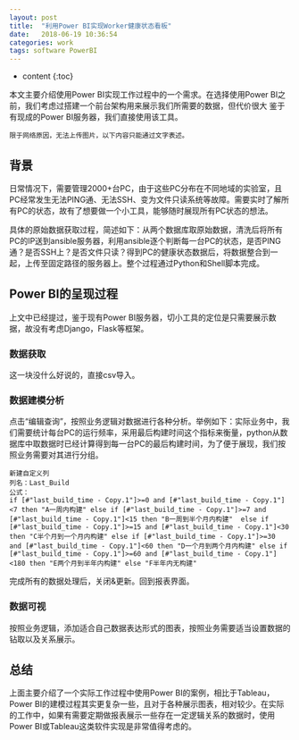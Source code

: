 ```yaml
---
layout: post
title:  "利用Power BI实现Worker健康状态看板"
date:   2018-06-19 10:36:54
categories: work
tags: software PowerBI
---
```


* content
{:toc}

本文主要介绍使用Power BI实现工作过程中的一个需求。在选择使用Power BI之前，我们考虑过搭建一个前台架构用来展示我们所需要的数据，但代价很大  鉴于有现成的Power BI服务器，我们直接使用该工具。




```
限于网络原因，无法上传图片，以下内容只能通过文字表述。
```

## 背景

日常情况下，需要管理2000+台PC，由于这些PC分布在不同地域的实验室，且PC经常发生无法PING通、无法SSH、变为文件只读系统等故障。需要实时了解所有PC的状态，故有了想要做一个小工具，能够随时展现所有PC状态的想法。

具体的原始数据获取过程，简述如下：从两个数据库取原始数据，清洗后将所有PC的IP送到ansible服务器，利用ansible逐个判断每一台PC的状态，是否PING通？是否SSH上？是否文件只读？得到PC的健康状态数据后，将数据整合到一起，上传至固定路径的服务器上。整个过程通过Python和Shell脚本完成。

## Power BI的呈现过程

上文中已经提过，鉴于现有Power BI服务器，切小工具的定位是只需要展示数据，故没有考虑Django，Flask等框架。

### 数据获取

这一块没什么好说的，直接csv导入。

### 数据建模分析

点击“编辑查询”，按照业务逻辑对数据进行各种分析。举例如下：实际业务中，我们需要统计每台PC的运行频率，采用最后构建时间这个指标来衡量，python从数据库中取数据时已经计算得到每一台PC的最后构建时间，为了便于展现，我们按照业务需要对其进行分组。

```
新建自定义列
列名：Last_Build
公式：
if [#"last_build_time - Copy.1"]>=0 and [#"last_build_time - Copy.1"]<7 then "A一周内构建" else if [#"last_build_time - Copy.1"]>=7 and [#"last_build_time - Copy.1"]<15 then "B一周到半个月内构建"  else if [#"last_build_time - Copy.1"]>=15 and [#"last_build_time - Copy.1"]<30 then "C半个月到一个月内构建" else if [#"last_build_time - Copy.1"]>=30 and [#"last_build_time - Copy.1"]<60 then "D一个月到两个月内构建" else if [#"last_build_time - Copy.1"]>=60 and [#"last_build_time - Copy.1"]<180 then "E两个月到半年内构建" else "F半年内无构建"
```

完成所有的数据处理后，关闭&更新。回到报表界面。

### 数据可视

按照业务逻辑，添加适合自己数据表达形式的图表，按照业务需要适当设置数据的钻取以及关系展示。


## 总结

上面主要介绍了一个实际工作过程中使用Power BI的案例，相比于Tableau，Power BI的建模过程其实更复杂一些，且对于各种展示图表，相对较少。在实际的工作中，如果有需要定期做报表展示一些存在一定逻辑关系的数据时，使用Power BI或Tableau这类软件实现是非常值得考虑的。

